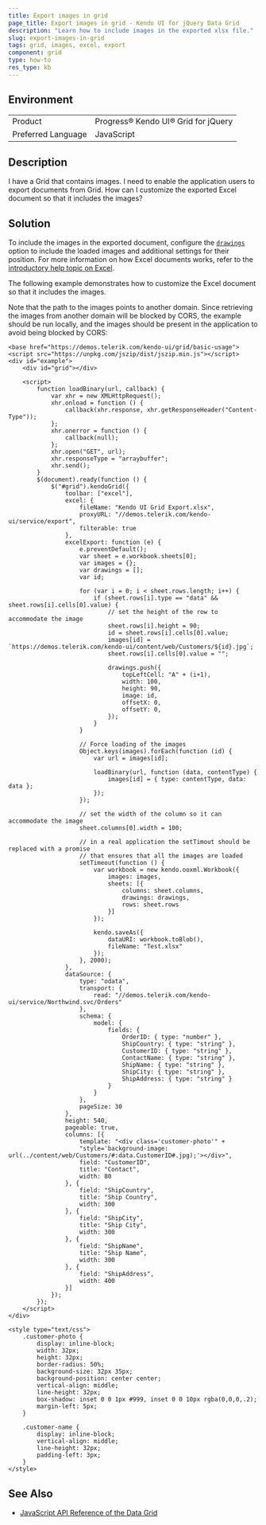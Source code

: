 ```yaml
---
title: Export images in grid
page_title: Export images in grid - Kendo UI for jQuery Data Grid
description: "Learn how to include images in the exported xlsx file."
slug: export-images-in-grid
tags: grid, images, excel, export
component: grid
type: how-to
res_type: kb
---
```


## Environment

<table>
 <tr>
  <td>Product</td>
  <td>Progress® Kendo UI® Grid for jQuery</td>
 </tr>
 <tr>
  <td>Preferred Language</td>
  <td>JavaScript</td>
 </tr>
</table>

## Description

I have a Grid that contains images. I need to enable the application users to export documents from Grid. How can I customize the exported Excel document so that it includes the images?

## Solution

To include the images in the exported document, configure the [`drawings`](/api/javascript/ooxml/workbook/configuration/sheets.drawings) option to include the loaded images and additional settings for their position. For more information on how Excel documents works, refer to the [introductory help topic on Excel](/framework/excel/introduction#create-excel-document).

The following example demonstrates how to customize the Excel document so that it includes the images.

Note that the path to the images points to another domain. Since retrieving the images from another domain will be blocked by CORS, the example should be run locally, and the images should be present in the application to avoid being blocked by CORS:

```dojo
<base href="https://demos.telerik.com/kendo-ui/grid/basic-usage">
<script src="https://unpkg.com/jszip/dist/jszip.min.js"></script>
<div id="example">
    <div id="grid"></div>

    <script>
        function loadBinary(url, callback) {
            var xhr = new XMLHttpRequest();
            xhr.onload = function () {
                callback(xhr.response, xhr.getResponseHeader("Content-Type"));
            };
            xhr.onerror = function () {
                callback(null);
            };
            xhr.open("GET", url);
            xhr.responseType = "arraybuffer";
            xhr.send();
        }
        $(document).ready(function () {
            $("#grid").kendoGrid({
                toolbar: ["excel"],
                excel: {
                    fileName: "Kendo UI Grid Export.xlsx",
                    proxyURL: "//demos.telerik.com/kendo-ui/service/export",
                    filterable: true
                },
                excelExport: function (e) {
                    e.preventDefault();
                    var sheet = e.workbook.sheets[0];
                    var images = {};
                    var drawings = [];
                    var id;

                    for (var i = 0; i < sheet.rows.length; i++) {
                        if (sheet.rows[i].type == "data" && sheet.rows[i].cells[0].value) {
                            // set the height of the row to accommodate the image
                            sheet.rows[i].height = 90;
                            id = sheet.rows[i].cells[0].value;
                            images[id] = `https://demos.telerik.com/kendo-ui/content/web/Customers/${id}.jpg`;
                            sheet.rows[i].cells[0].value = "";

                            drawings.push({
                                topLeftCell: "A" + (i+1),
                                width: 100,
                                height: 90,
                                image: id,
                                offsetX: 0,
                                offsetY: 0,
                            });
                        }
                    }

                    // Force loading of the images
                    Object.keys(images).forEach(function (id) {
                        var url = images[id];

                        loadBinary(url, function (data, contentType) {
                            images[id] = { type: contentType, data: data };
                        });
                    });

                    // set the width of the column so it can accommodate the image
                    sheet.columns[0].width = 100;

                    // in a real application the setTimout should be replaced with a promise
                    // that ensures that all the images are loaded
                    setTimeout(function () {
                        var workbook = new kendo.ooxml.Workbook({
                            images: images,
                            sheets: [{
                                columns: sheet.columns,
                                drawings: drawings,
                                rows: sheet.rows
                            }]
                        });

                        kendo.saveAs({
                            dataURI: workbook.toBlob(),
                            fileName: "Test.xlsx"
                        });
                    }, 2000);
                },
                dataSource: {
                    type: "odata",
                    transport: {
                        read: "//demos.telerik.com/kendo-ui/service/Northwind.svc/Orders"
                    },
                    schema: {
                        model: {
                            fields: {
                                OrderID: { type: "number" },
                                ShipCountry: { type: "string" },
                              	CustomerID: { type: "string" },
                              	ContactName: { type: "string" },
                                ShipName: { type: "string" },
                                ShipCity: { type: "string" },
                                ShipAddress: { type: "string" }
                            }
                        }
                    },
                    pageSize: 30
                },
                height: 540,
                pageable: true,
                columns: [{
                    template: "<div class='customer-photo'" +
                    "style='background-image: url(../content/web/Customers/#:data.CustomerID#.jpg);'></div>",
                    field: "CustomerID",
                    title: "Contact",
                    width: 80
                }, {
                    field: "ShipCountry",
                    title: "Ship Country",
                    width: 300
                }, {
                    field: "ShipCity",
                    title: "Ship City",
                    width: 300
                }, {
                    field: "ShipName",
                    title: "Ship Name",
                    width: 300
                }, {
                    field: "ShipAddress",
                    width: 400
                }]
            });
        });
    </script>
</div>

<style type="text/css">
    .customer-photo {
        display: inline-block;
        width: 32px;
        height: 32px;
        border-radius: 50%;
        background-size: 32px 35px;
        background-position: center center;
        vertical-align: middle;
        line-height: 32px;
        box-shadow: inset 0 0 1px #999, inset 0 0 10px rgba(0,0,0,.2);
        margin-left: 5px;
    }

    .customer-name {
        display: inline-block;
        vertical-align: middle;
        line-height: 32px;
        padding-left: 3px;
    }
</style>
```

## See Also

* [JavaScript API Reference of the Data Grid](/api/javascript/ui/grid)
